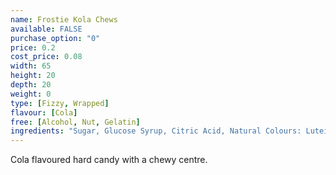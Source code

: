 ```yaml
---
name: Frostie Kola Chews
available: FALSE
purchase_option: "0"
price: 0.2
cost_price: 0.08
width: 65
height: 20
depth: 20
weight: 0
type: [Fizzy, Wrapped]
flavour: [Cola]
free: [Alcohol, Nut, Gelatin]
ingredients: "Sugar, Glucose Syrup, Citric Acid, Natural Colours: Lutein, Anthocyanins; Flavouring, Acidity Regulator: Sodium Citrates"
---
```

Cola flavoured hard candy with a chewy centre.